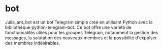 # bot
Julia_ant_bot est un bot Telegram simple créé en utilisant Python avec la bibliothèque python-telegram-bot. Ce bot offre une variété de fonctionnalités utiles pour les groupes Telegram, notamment la gestion des messages, la salutation des nouveaux membres et la possibilité d'expulser des membres indésirables.
